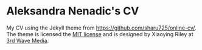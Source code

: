 # Aleksandra Nenadic's CV
My CV using the Jekyll theme from https://github.com/sharu725/online-cv/. The theme is licensed the [MIT license](LICENSE.txt) and is designed by Xiaoying Riley at [3rd Wave Media](http://themes.3rdwavemedia.com/). 
